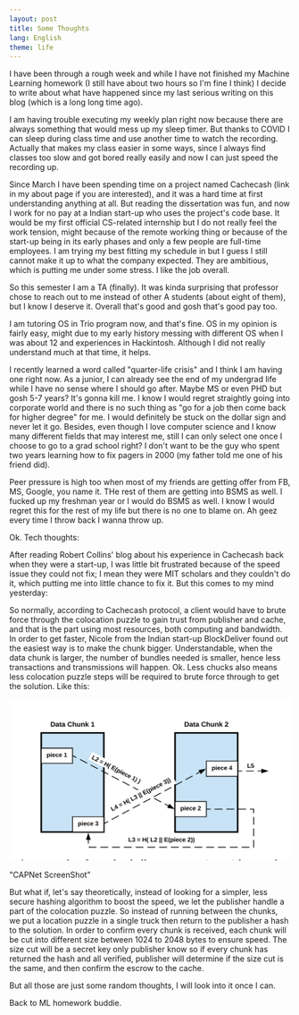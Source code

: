 ```yaml
---
layout: post
title: Some Thoughts
lang: English
theme: life
---
```


I have been through a rough week and while I have not finished my Machine Learning homework (I still have about two hours so I'm fine I think) I decide to write about what have happened since my last serious writing on this blog (which is a long long time ago).

I am having trouble executing my weekly plan right now because there are always something that would mess up my sleep timer. But thanks to COVID I can sleep during class time and use another time to watch the recording. Actually that makes my class easier in some ways, since I always find classes too slow and got bored really easily and now I can just speed the recording up.

Since March I have been spending time on a project named Cachecash (link in my about page if you are interested), and it was a hard time at first understanding anything at all. But reading the dissertation was fun, and now I work for no pay at a Indian start-up who uses the project's code base. It would be my first official CS-related internship but I do not really feel the work tension, might because of the remote working thing or because of the start-up being in its early phases and only a few people are full-time employees. I am trying my best fitting my schedule in but I guess I still cannot make it up to what the company expected. They are ambitious, which is putting me under some stress. I like the job overall.

So this semester I am a TA (finally). It was kinda surprising that professor chose to reach out to me instead of other A students (about eight of them), but I know I deserve it. Overall that's good and gosh that's good pay too.

I am tutoring OS in Trio program now, and that's fine. OS in my opinion is fairly easy, might due to my early history messing with different OS when I was about 12 and experiences in Hackintosh. Although I did not really understand much at that time, it helps. 

I recently learned a word called "quarter-life crisis" and I think I am having one right now. As a junior, I can already see the end of my undergrad life while I have no sense where I should go after. Maybe MS or even PHD but gosh 5-7 years? It's gonna kill me. I know I would regret straightly going into corporate world and there is no such thing as "go for a job then come back for higher degree" for me. I would definitely be stuck on the dollar sign and never let it go. Besides, even though I love computer science and I know many different fields that may interest me, still I can only select one once I choose to go to a grad school right? I don't want to be the guy who spent two years learning how to fix pagers in 2000 (my father told me one of his friend did). 

Peer pressure is high too when most of my friends are getting offer from FB, MS, Google, you name it. THe rest of them are getting into BSMS as well. I fucked up my freshman year or I would do BSMS as well. I know I would regret this for the rest of my life but there is no one to blame on. Ah geez every time I throw back I wanna throw up.

Ok. Tech thoughts:

After reading Robert Collins' blog about his experience in Cachecash back when they were a start-up, I was little bit frustrated because of the speed issue they could not fix; I mean they were MIT scholars and they couldn't do it, which putting me into little chance to fix it. But this comes to my mind yesterday:

So normally, according to Cachecash protocol, a client would have to brute force through the colocation puzzle to gain trust from publisher and cache, and that is the part using most resources, both computing and bandwidth. In order to get faster, Nicole from the Indian start-up BlockDeliver found out the easiest way is to make the chunk bigger. Understandable, when the data chunk is larger, the number of bundles needed is smaller, hence less transactions and transmissions will happen. Ok. Less chucks also means less colocation puzzle steps will be required to brute force through to get the solution. Like this:

<div class="post-image">
    <img src="/pics/posts/Data Chunk 1.png" alt="Data Chunk 1" />
    <p class="post-image-caption">"CAPNet ScreenShot"
    </p>
</div>

But what if, let's say theoretically, instead of looking for a simpler, less secure hashing algorithm to boost the speed, we let the publisher handle a part of the colocation puzzle. So instead of running between the chunks, we put a location puzzle in a single truck then return to the publisher a hash to the solution. In order to confirm every chunk is received, each chunk will be cut into different size between 1024 to 2048 bytes to ensure speed. The size cut will be a secret key only publisher know so if every chunk has returned the hash and all verified, publisher will determine if the size cut is the same, and then confirm the escrow to the cache.

But all those are just some random thoughts, I will look into it once I can.

Back to ML homework buddie.